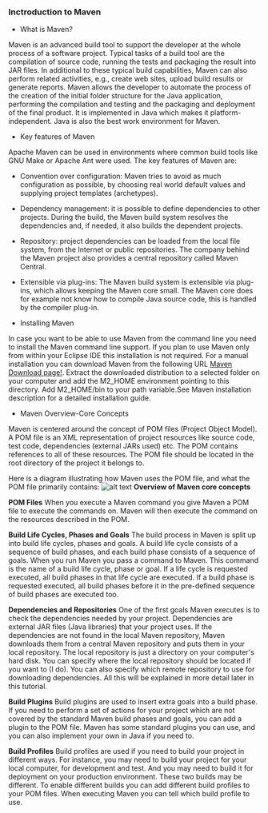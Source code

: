 ### Inctroduction to Maven

 - What is Maven?  

Maven is an advanced build tool to support the developer at the whole process of a software project. Typical tasks of a build tool are the compilation of source code, running the tests and packaging the result into JAR files. In additional to these typical build capabilities, Maven can also perform related activities, e.g., create web sites, upload build results or generate reports.
Maven allows the developer to automate the process of the creation of the initial folder structure for the Java application, performing the compilation and testing and the packaging and deployment of the final product. It is implemented in Java which makes it platform-independent. Java is also the best work environment for Maven.

 - Key features of Maven    


Apache Maven can be used in environments where common build tools like GNU Make or Apache Ant were used. The key features of Maven are:


 -  Convention over configuration: Maven tries to avoid as much configuration as possible, by choosing real world default values and supplying project templates (archetypes).  

 - Dependency management: it is possible to define dependencies to other projects. During the build, the Maven build system resolves the dependencies and, if needed, it also builds the dependent projects.

 - Repository: project dependencies can be loaded from the local file system, from the Internet or public repositories. The company behind the Maven project also provides a central repository called Maven Central.


 - Extensible via plug-ins: The Maven build system is extensible via plug-ins, which allows keeping the Maven core small. The Maven core does for example not know how to compile Java source code, this is handled by the compiler plug-in.



 - Installing Maven  



In case you want to be able to use Maven from the command line you need to install the Maven command line support. If you plan to use Maven only from within your Eclipse IDE this installation is not required.
 For a manual installation you can download Maven from the following URL [Maven Download page!](http://maven.apache.org/download.cgi). Extract the downloaded distribution to a selected folder on your computer and add the M2_HOME environment pointing to this directory. Add M2_HOME/bin to your path variable.See Maven installation description for a detailed installation guide.


 - Maven Overview-Core Concepts  

Maven is centered around the concept of POM files (Project Object Model). A POM file is an XML representation of project resources like source code, test code, dependencies (external JARs used) etc. The POM contains references to all of these resources. The POM file should be located in the root directory of the project it belongs to.

Here is a diagram illustrating how Maven uses the POM file, and what the POM file primarily contains:
![alt text](http://tutorials.jenkov.com/images/maven/maven-overview-1.png)
           **Overview of Maven core concepts**    


  **POM Files**
  When you execute a Maven command you give Maven a POM file to execute the commands on. Maven will then execute the command on the resources described in the POM.  

  **Build Life Cycles, Phases and Goals**
  The build process in Maven is split up into build life cycles, phases and goals. A build life cycle consists of a sequence of build phases, and each build phase consists of a sequence of goals. When you run Maven you pass a command to Maven. This command is the name of a build life cycle, phase or goal. If a life cycle is requested executed, all build phases in that life cycle are executed. If a build phase is requested executed, all build phases before it in the pre-defined sequence of build phases are executed too.  

  **Dependencies and Repositories**
  One of the first goals Maven executes is to check the dependencies needed by your project. Dependencies are external JAR files (Java libraries) that your project uses. If the dependencies are not found in the local Maven repository, Maven downloads them from a central Maven repository and puts them in your local repository. The local repository is just a directory on your computer's hard disk. You can specify where the local repository should be located if you want to (I do). You can also specify which remote repository to use for downloading dependencies. All this will be explained in more detail later in this tutorial.  

  **Build Plugins**
  Build plugins are used to insert extra goals into a build phase. If you need to perform a set of actions for your project which are not covered by the standard Maven build phases and goals, you can add a plugin to the POM file. Maven has some standard plugins you can use, and you can also implement your own in Java if you need to.  

  **Build Profiles**
  Build profiles are used if you need to build your project in different ways. For instance, you may need to build your project for your local computer, for development and test. And you may need to build it for deployment on your production environment. These two builds may be different. To enable different builds you can add different build profiles to your POM files. When executing Maven you can tell which build profile to use.






 
